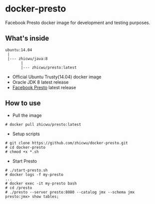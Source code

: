 # docker-presto
Facebook Presto docker image for development and testing purposes.

## What's inside
```
ubuntu:14.04
 |
 |--- zhicwu/java:8
       |
       |--- zhicwu/presto:latest
```
* Official Ubuntu Trusty(14.04) docker image
* Oracle JDK 8 latest release
* [Facebook Presto](http://prestodb.io/) latest release

## How to use
- Pull the image
```
# docker pull zhicwu/presto:latest
```
- Setup scripts
```
# git clone https://github.com/zhicwu/docker-presto.git
# cd docker-presto
# chmod +x *.sh
```
- Start Presto
```
# ./start-presto.sh
# docker logs -f my-presto
...
# docker exec -it my-presto bash
# cd /presto
# ./presto --server presto:8080 --catalog jmx --schema jmx
presto:jmx> show tables;
```
